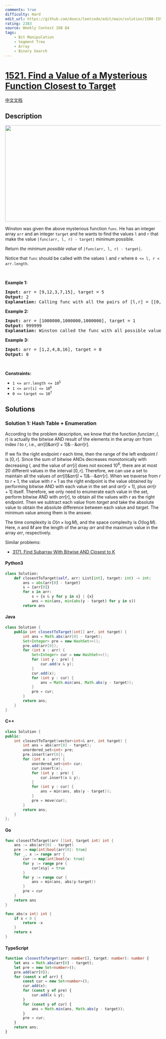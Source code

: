 ```yaml
---
comments: true
difficulty: Hard
edit_url: https://github.com/doocs/leetcode/edit/main/solution/1500-1599/1521.Find%20a%20Value%20of%20a%20Mysterious%20Function%20Closest%20to%20Target/README_EN.md
rating: 2383
source: Weekly Contest 198 Q4
tags:
    - Bit Manipulation
    - Segment Tree
    - Array
    - Binary Search
---
```


<!-- problem:start -->

# [1521. Find a Value of a Mysterious Function Closest to Target](https://leetcode.com/problems/find-a-value-of-a-mysterious-function-closest-to-target)

[中文文档](/solution/1500-1599/1521.Find%20a%20Value%20of%20a%20Mysterious%20Function%20Closest%20to%20Target/README.md)

## Description

<!-- description:start -->

<p><img alt="" src="https://fastly.jsdelivr.net/gh/doocs/leetcode@main/solution/1500-1599/1521.Find%20a%20Value%20of%20a%20Mysterious%20Function%20Closest%20to%20Target/images/change.png" style="width: 635px; height: 312px;" /></p>

<p>Winston was given the above mysterious function <code>func</code>. He has an integer array <code>arr</code> and an integer <code>target</code> and he wants to find the values <code>l</code> and <code>r</code> that make the value <code>|func(arr, l, r) - target|</code> minimum possible.</p>

<p>Return <em>the minimum possible value</em> of <code>|func(arr, l, r) - target|</code>.</p>

<p>Notice that <code>func</code> should be called with the values <code>l</code> and <code>r</code> where <code>0 &lt;= l, r &lt; arr.length</code>.</p>

<p>&nbsp;</p>
<p><strong class="example">Example 1:</strong></p>

<pre>
<strong>Input:</strong> arr = [9,12,3,7,15], target = 5
<strong>Output:</strong> 2
<strong>Explanation:</strong> Calling func with all the pairs of [l,r] = [[0,0],[1,1],[2,2],[3,3],[4,4],[0,1],[1,2],[2,3],[3,4],[0,2],[1,3],[2,4],[0,3],[1,4],[0,4]], Winston got the following results [9,12,3,7,15,8,0,3,7,0,0,3,0,0,0]. The value closest to 5 is 7 and 3, thus the minimum difference is 2.
</pre>

<p><strong class="example">Example 2:</strong></p>

<pre>
<strong>Input:</strong> arr = [1000000,1000000,1000000], target = 1
<strong>Output:</strong> 999999
<strong>Explanation:</strong> Winston called the func with all possible values of [l,r] and he always got 1000000, thus the min difference is 999999.
</pre>

<p><strong class="example">Example 3:</strong></p>

<pre>
<strong>Input:</strong> arr = [1,2,4,8,16], target = 0
<strong>Output:</strong> 0
</pre>

<p>&nbsp;</p>
<p><strong>Constraints:</strong></p>

<ul>
	<li><code>1 &lt;= arr.length &lt;= 10<sup>5</sup></code></li>
	<li><code>1 &lt;= arr[i] &lt;= 10<sup>6</sup></code></li>
	<li><code>0 &lt;= target &lt;= 10<sup>7</sup></code></li>
</ul>

<!-- description:end -->

## Solutions

<!-- solution:start -->

### Solution 1: Hash Table + Enumeration

According to the problem description, we know that the function $func(arr, l, r)$ is actually the bitwise AND result of the elements in the array $arr$ from index $l$ to $r$, i.e., $arr[l] \& arr[l + 1] \& \cdots \& arr[r]$.

If we fix the right endpoint $r$ each time, then the range of the left endpoint $l$ is $[0, r]$. Since the sum of bitwise ANDs decreases monotonically with decreasing $l$, and the value of $arr[i]$ does not exceed $10^6$, there are at most $20$ different values in the interval $[0, r]$. Therefore, we can use a set to maintain all the values of $arr[l] \& arr[l + 1] \& \cdots \& arr[r]$. When we traverse from $r$ to $r+1$, the value with $r+1$ as the right endpoint is the value obtained by performing bitwise AND with each value in the set and $arr[r + 1]$, plus $arr[r + 1]$ itself. Therefore, we only need to enumerate each value in the set, perform bitwise AND with $arr[r]$, to obtain all the values with $r$ as the right endpoint. Then we subtract each value from $target$ and take the absolute value to obtain the absolute difference between each value and $target$. The minimum value among them is the answer.

The time complexity is $O(n \times \log M)$, and the space complexity is $O(\log M)$. Here, $n$ and $M$ are the length of the array $arr$ and the maximum value in the array $arr$, respectively.

Similar problems:

-   [3171. Find Subarray With Bitwise AND Closest to K](https://github.com/doocs/leetcode/blob/main/solution/3100-3199/3171.Find%20Subarray%20With%20Bitwise%20AND%20Closest%20to%20K/README_EN.md)

<!-- tabs:start -->

#### Python3

```python
class Solution:
    def closestToTarget(self, arr: List[int], target: int) -> int:
        ans = abs(arr[0] - target)
        s = {arr[0]}
        for x in arr:
            s = {x & y for y in s} | {x}
            ans = min(ans, min(abs(y - target) for y in s))
        return ans
```

#### Java

```java
class Solution {
    public int closestToTarget(int[] arr, int target) {
        int ans = Math.abs(arr[0] - target);
        Set<Integer> pre = new HashSet<>();
        pre.add(arr[0]);
        for (int x : arr) {
            Set<Integer> cur = new HashSet<>();
            for (int y : pre) {
                cur.add(x & y);
            }
            cur.add(x);
            for (int y : cur) {
                ans = Math.min(ans, Math.abs(y - target));
            }
            pre = cur;
        }
        return ans;
    }
}
```

#### C++

```cpp
class Solution {
public:
    int closestToTarget(vector<int>& arr, int target) {
        int ans = abs(arr[0] - target);
        unordered_set<int> pre;
        pre.insert(arr[0]);
        for (int x : arr) {
            unordered_set<int> cur;
            cur.insert(x);
            for (int y : pre) {
                cur.insert(x & y);
            }
            for (int y : cur) {
                ans = min(ans, abs(y - target));
            }
            pre = move(cur);
        }
        return ans;
    }
};
```

#### Go

```go
func closestToTarget(arr []int, target int) int {
	ans := abs(arr[0] - target)
	pre := map[int]bool{arr[0]: true}
	for _, x := range arr {
		cur := map[int]bool{x: true}
		for y := range pre {
			cur[x&y] = true
		}
		for y := range cur {
			ans = min(ans, abs(y-target))
		}
		pre = cur
	}
	return ans
}

func abs(x int) int {
	if x < 0 {
		return -x
	}
	return x
}
```

#### TypeScript

```ts
function closestToTarget(arr: number[], target: number): number {
    let ans = Math.abs(arr[0] - target);
    let pre = new Set<number>();
    pre.add(arr[0]);
    for (const x of arr) {
        const cur = new Set<number>();
        cur.add(x);
        for (const y of pre) {
            cur.add(x & y);
        }
        for (const y of cur) {
            ans = Math.min(ans, Math.abs(y - target));
        }
        pre = cur;
    }
    return ans;
}
```

<!-- tabs:end -->

<!-- solution:end -->

<!-- problem:end -->
